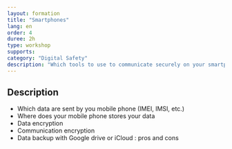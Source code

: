 ```yaml
---
layout: formation
title: "Smartphones"
lang: en
order: 4
duree: 2h
type: workshop
supports: 
category: "Digital Safety"
description: "Which tools to use to communicate securely on your smartphone."
---
```


## Description

-   Which data are sent by you mobile phone (IMEI, IMSI, etc.)
-   Where does your mobile phone stores your data
-   Data encryption
-   Communication encryption
-   Data backup with Google drive or iCloud : pros and cons
